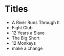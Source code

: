 # Titles

- A River Runs Through It
- Fight Club
- 12 Years a Slave
- The Big Short
- 12 Monkeys
- make a change

